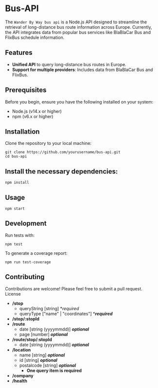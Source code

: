 # Bus-API

The `Wander By Way bus api` is a Node.js API designed to streamline the retrieval of long-distance bus route information across Europe. Currently, the API integrates data from popular bus services like BlaBlaCar Bus and FlixBus schedule information.

## Features

- **Unified API** to query long-distance bus routes in Europe.
- **Support for multiple providers**: Includes data from BlaBlaCar Bus and FlixBus.

## Prerequisites

Before you begin, ensure you have the following installed on your system:
- Node.js (v14.x or higher)
- npm (v6.x or higher)

## Installation

Clone the repository to your local machine:

```
git clone https://github.com/yourusername/bus-api.git
cd bus-api
```

## Install the necessary dependencies:
```
npm install
```
## Usage
```
npm start
```
## Development

Run tests with:
```
npm test
```
To generate a coverage report:
```
npm run test-coverage
```

## Contributing

Contributions are welcome! Please feel free to submit a pull request.
License

 - **/stop**
	 - queryString [string] **required*
	 - queryType ["name" | "coordinates"] ****required***
 - **/stop/:stopId**
 - **/route**
	 - date [string (yyyymmdd)]  ***optional*** 
	 - page [number] ***optional***
 - **/route/stop/:stopId**
	 - date [string (yyyymmdd)]  ***optional*** 
 - **/location**
	 - name [string] ***optional***
	 - id [string] ***optional***
	 - postalcode [string] ***optional***
		 - **One query item is required**
 - **/company**
 - **/health**


